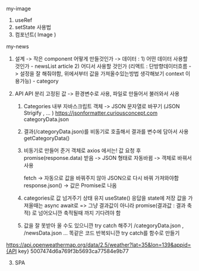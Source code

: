 my-image

1. useRef
2. setState 사용법
3. 컴포넌트( Image )

my-news

1. 설계
   -> 작은 component 어떻게 만들것인가
   -> 데이터 : 1) 어떤 데이터 사용할 것인가 - newsList article 2) 어디서 사용할 것인가 (리액트 : 단방향데이터흐름 -> 설정을 잘 해줘야함, 위에서부터 값을 가져올수있는방법 생각해보기 context 이용가능) - category

2. API
   API 분리
   고정된 값 -> 환경변수로 사용, 파일로 만들어서 불러와서 사용

    1. Categories 내부 자바스크립트 객체 -> JSON 문자열로 바꾸기
       (JSON Strigify , ... ) https://jsonformatter.curiousconcept.com
       categoryData.json

    2. 결과(/categoryData.json)를 비동기로 호출해서 결과를 변수에 담아서 사용  
       getCategoryData()

    3. 비동기로 만들어 준거 객체로
       axios 에서는! 값 요청 후 promise(response.data) 받음 -> JSON 형태로 자동바뀜 -> 객체로 바꿔서 사용

        fetch -> 자동으로 값을 바꿔주지 않아 JSON으로 다시 바꿔 가져와야함
        response.json() -> 값은 Promise로 나옴

    4. categories로 값 넘겨주기
       상태 유지 useState() 응답을 state에 저장
       값을 가져올때는 async await로
       => 그냥 결과값이 아니라 promise(결과값 : 결과 축적) 로 넘어오니깐 축적될때 까지 기다려야 함

    5. 값을 잘 못받아 올 수도 있으니깐 try catch 해주기
       /categoryData.json , /newsData.json ... 똑같은 코드 반복되니깐
       try catch를 함수로 만들기

https://api.openweathermap.org/data/2.5/weather?lat=35&lon=139&appid={API key}
5007474d6a769f3b5693ca77584e9b77

3. SPA
